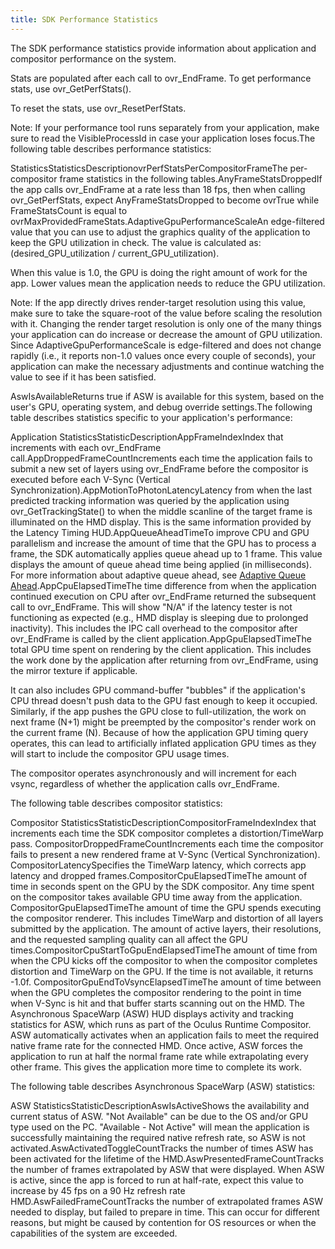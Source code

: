 ```yaml
---
title: SDK Performance Statistics
---
```

The SDK performance statistics provide information about application and compositor performance on the system.

Stats are populated after each call to ovr\_EndFrame. To get performance stats, use ovr\_GetPerfStats().

To reset the stats, use ovr\_ResetPerfStats.

Note: If your performance tool runs separately from your application, make sure to read the VisibleProcessId in case your application loses focus.The following table describes performance statistics:

StatisticsStatisticsDescriptionovrPerfStatsPerCompositorFrameThe per-compositor frame statistics in the following tables.AnyFrameStatsDroppedIf the app calls ovr\_EndFrame at a rate less than 18 fps, then when calling ovr\_GetPerfStats, expect AnyFrameStatsDropped to become ovrTrue while FrameStatsCount is equal to ovrMaxProvidedFrameStats.AdaptiveGpuPerformanceScaleAn edge-filtered value that you can use to adjust the graphics quality of the application to keep the GPU utilization in check. The value is calculated as: (desired\_GPU\_utilization / current\_GPU\_utilization). 

When this value is 1.0, the GPU is doing the right amount of work for the app. Lower values mean the application needs to reduce the GPU utilization. 

Note: If the app directly drives render-target resolution using this value, make sure to take the square-root of the value before scaling the resolution with it. Changing the render target resolution is only one of the many things your application can do increase or decrease the amount of GPU utilization. Since AdaptiveGpuPerformanceScale is edge-filtered and does not change rapidly (i.e., it reports non-1.0 values once every couple of seconds), your application can make the necessary adjustments and continue watching the value to see if it has been satisfied.

AswIsAvailableReturns true if ASW is available for this system, based on the user's GPU, operating system, and debug override settings.The following table describes statistics specific to your application's performance:

Application StatisticsStatisticDescriptionAppFrameIndexIndex that increments with each ovr\_EndFrame call.AppDroppedFrameCountIncrements each time the application fails to submit a new set of layers using ovr\_EndFrame before the compositor is executed before each V-Sync (Vertical Synchronization).AppMotionToPhotonLatencyLatency from when the last predicted tracking information was queried by the application using ovr\_GetTrackingState() to when the middle scanline of the target frame is illuminated on the HMD display. This is the same information provided by the Latency Timing HUD.AppQueueAheadTimeTo improve CPU and GPU parallelism and increase the amount of time that the GPU has to process a frame, the SDK automatically applies queue ahead up to 1 frame. This value displays the amount of queue ahead time being applied (in milliseconds). For more information about adaptive queue ahead, see [Adaptive Queue Ahead](/documentation/pcsdk/latest/concepts/dg-render/#dg-queue-ahead).AppCpuElapsedTimeThe time difference from when the application continued execution on CPU after ovr\_EndFrame returned the subsequent call to ovr\_EndFrame. This will show "N/A" if the latency tester is not functioning as expected (e.g., HMD display is sleeping due to prolonged inactivity). This includes the IPC call overhead to the compositor after ovr\_EndFrame is called by the client application.AppGpuElapsedTimeThe total GPU time spent on rendering by the client application. This includes the work done by the application after returning from ovr\_EndFrame, using the mirror texture if applicable. 

It can also includes GPU command-buffer "bubbles" if the application's CPU thread doesn't push data to the GPU fast enough to keep it occupied. Similarly, if the app pushes the GPU close to full-utilization, the work on next frame (N+1) might be preempted by the compositor's render work on the current frame (N). Because of how the application GPU timing query operates, this can lead to artificially inflated application GPU times as they will start to include the compositor GPU usage times. 

The compositor operates asynchronously and will increment for each vsync, regardless of whether the application calls ovr\_EndFrame. 

The following table describes compositor statistics:

Compositor StatisticsStatisticDescriptionCompositorFrameIndexIndex that increments each time the SDK compositor completes a distortion/TimeWarp pass. CompositorDroppedFrameCountIncrements each time the compositor fails to present a new rendered frame at V-Sync (Vertical Synchronization). CompositorLatencySpecifies the TimeWarp latency, which corrects app latency and dropped frames.CompositorCpuElapsedTimeThe amount of time in seconds spent on the GPU by the SDK compositor. Any time spent on the compositor takes available GPU time away from the application. CompositorGpuElapsedTimeThe amount of time the GPU spends executing the compositor renderer. This includes TimeWarp and distortion of all layers submitted by the application. The amount of active layers, their resolutions, and the requested sampling quality can all affect the GPU times.CompositorCpuStartToGpuEndElapsedTimeThe amount of time from when the CPU kicks off the compositor to when the compositor completes distortion and TimeWarp on the GPU. If the time is not available, it returns -1.0f. CompositorGpuEndToVsyncElapsedTimeThe amount of time between when the GPU completes the compositor rendering to the point in time when V-Sync is hit and that buffer starts scanning out on the HMD. The Asynchronous SpaceWarp (ASW) HUD displays activity and tracking statistics for ASW, which runs as part of the Oculus Runtime Compositor. ASW automatically activates when an application fails to meet the required native frame rate for the connected HMD. Once active, ASW forces the application to run at half the normal frame rate while extrapolating every other frame. This gives the application more time to complete its work.

The following table describes Asynchronous SpaceWarp (ASW) statistics:

ASW StatisticsStatisticDescriptionAswIsActiveShows the availability and current status of ASW. "Not Available" can be due to the OS and/or GPU type used on the PC. "Available - Not Active" will mean the application is successfully maintaining the required native refresh rate, so ASW is not activated.AswActivatedToggleCountTracks the number of times ASW has been activated for the lifetime of the HMD.AswPresentedFrameCountTracks the number of frames extrapolated by ASW that were displayed. When ASW is active, since the app is forced to run at half-rate, expect this value to increase by 45 fps on a 90 Hz refresh rate HMD.AswFailedFrameCountTracks the number of extrapolated frames ASW needed to display, but failed to prepare in time. This can occur for different reasons, but might be caused by contention for OS resources or when the capabilities of the system are exceeded.